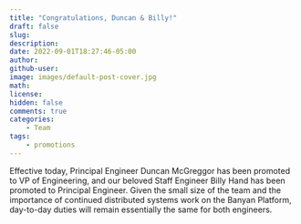 ```yaml
---
title: "Congratulations, Duncan & Billy!"
draft: false
slug:
description:
date: 2022-09-01T18:27:46-05:00
author:
github-user:
image: images/default-post-cover.jpg
math:
license:
hidden: false
comments: true
categories:
    - Team
tags:
    - promotions
---
```

Effective today, Principal Engineer Duncan McGreggor has been promoted to VP of Engineering, and our beloved Staff Engineer Billy Hand has been promoted to Principal Engineer. Given the small size of the team and the importance of continued distributed systems work on the Banyan Platform, day-to-day duties will remain essentially the same for both engineers.
